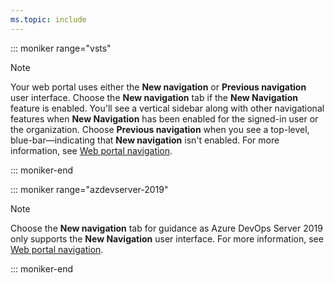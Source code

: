 ```yaml
---
ms.topic: include
---
```


::: moniker range="vsts"

> [!NOTE]
> Your web portal uses either the **New navigation** or **Previous navigation** user interface. Choose the **New navigation** tab if the **New Navigation** feature is enabled. You'll see a vertical sidebar along with other navigational features when **New Navigation** has been enabled for the signed-in user or the organization. Choose **Previous navigation** when you see a top-level, blue-bar&mdash;indicating that **New navigation** isn't enabled. For more information, see [Web portal navigation](/azure/devops/project/navigation/index).  

::: moniker-end

::: moniker range="azdevserver-2019"

> [!NOTE]
> Choose the **New navigation** tab for guidance as Azure DevOps Server 2019 only supports the **New Navigation** user interface. For more information, see [Web portal navigation](/azure/devops/project/navigation/index).  

::: moniker-end


